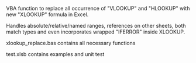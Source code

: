 VBA function to replace all occurrence of "VLOOKUP" and "HLOOKUP" with new "XLOOKUP" formula in Excel.

Handles absolute/relative/named ranges, references on other sheets, both match types and even incorporates wrapped "IFERROR" inside XLOOKUP.

xlookup_replace.bas contains all necessary functions

test.xlsb contains examples and unit test
 
